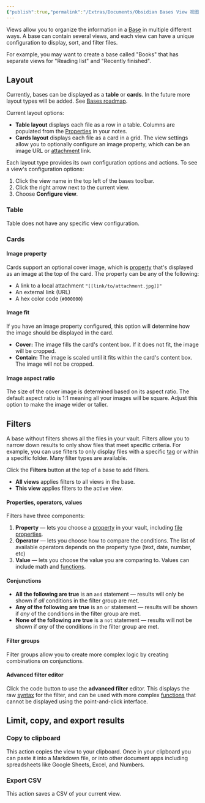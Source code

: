 ```yaml
---
{"publish":true,"permalink":"/Extras/Documents/Obsidian Bases View 视图.md","created":"2025-07-25","modified":"2025-08-19","cssclasses":""}
---
```



Views allow you to organize the information in a [Base](https://help.obsidian.md/bases) in multiple different ways. A base can contain several views, and each view can have a unique configuration to display, sort, and filter files.

For example, you may want to create a base called "Books" that has separate views for "Reading list" and "Recently finished".

## Layout

Currently, bases can be displayed as a **table** or **cards**. In the future more layout types will be added. See [Bases roadmap](https://help.obsidian.md/bases/roadmap).

Current layout options:

- **Table layout** displays each file as a row in a table. Columns are populated from the [Properties](https://help.obsidian.md/properties) in your notes.
- **Cards layout** displays each file as a card in a grid. The view settings allow you to optionally configure an image property, which can be an image URL or [attachment](https://help.obsidian.md/attachments) link.

Each layout type provides its own configuration options and actions. To see a view's configuration options:

1. Click the view name in the top left of the bases toolbar.
2. Click the right arrow next to the current view.
3. Choose **Configure view**.

### Table

Table does not have any specific view configuration.

### Cards

#### Image property

Cards support an optional cover image, which is [property](https://help.obsidian.md/properties) that's displayed as an image at the top of the card. The property can be any of the following:

- A link to a local attachment `"[[link/to/attachment.jpg]]"`
- An external link (URL)
- A hex color code (`#000000`)

#### Image fit

If you have an image property configured, this option will determine how the image should be displayed in the card.

- **Cover:** The image fills the card's content box. If it does not fit, the image will be cropped.
- **Contain:** The image is scaled until it fits within the card's content box. The image will not be cropped.

#### Image aspect ratio

The size of the cover image is determined based on its aspect ratio. The default aspect ratio is 1:1 meaning all your images will be square. Adjust this option to make the image wider or taller.

## Filters

A base without filters shows all the files in your vault. Filters allow you to narrow down results to only show files that meet specific criteria. For example, you can use filters to only display files with a specific [tag](https://help.obsidian.md/tags) or within a specific folder. Many filter types are available.

Click the **Filters** button at the top of a base to add filters.

- **All views** applies filters to all views in the base.
- **This view** applies filters to the active view.

#### Properties, operators, values

Filters have three components:

1. **Property** — lets you choose a [property](https://help.obsidian.md/properties) in your vault, including [file properties](https://help.obsidian.md/bases/syntax#File%20properties).
2. **Operator** — lets you choose how to compare the conditions. The list of available operators depends on the property type (text, date, number, etc)
3. **Value** — lets you choose the value you are comparing to. Values can include math and [functions](https://help.obsidian.md/bases/functions).

#### Conjunctions

- **All the following are true** is an `and` statement — results will only be shown if *all* conditions in the filter group are met.
- **Any of the following are true** is an `or` statement — results will be shown if *any* of the conditions in the filter group are met.
- **None of the following are true** is a `not` statement — results will not be shown if *any* of the conditions in the filter group are met.

#### Filter groups

Filter groups allow you to create more complex logic by creating combinations on conjunctions.

#### Advanced filter editor

Click the code button to use the **advanced filter** editor. This displays the raw [syntax](https://help.obsidian.md/bases/syntax) for the filter, and can be used with more complex [functions](https://help.obsidian.md/bases/functions) that cannot be displayed using the point-and-click interface.

## Limit, copy, and export results

### Copy to clipboard

This action copies the view to your clipboard. Once in your clipboard you can paste it into a Markdown file, or into other document apps including spreadsheets like Google Sheets, Excel, and Numbers.

### Export CSV

This action saves a CSV of your current view.
